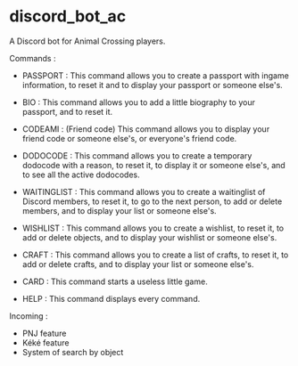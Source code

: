 # discord_bot_ac
A Discord bot for Animal Crossing players.

Commands :
- PASSPORT :
  This command allows you to create a passport with ingame information, to reset it and to display your passport or someone else's.

- BIO :
  This command allows you to add a little biography to your passport, and to reset it.
  
- CODEAMI : (Friend code)
  This command allows you to display your friend code or someone else's, or everyone's friend code.
  
- DODOCODE :
  This command allows you to create a temporary dodocode with a reason, to reset it, to display it or someone else's, and to see all the active dodocodes.
  
- WAITINGLIST :
  This command allows you to create a waitinglist of Discord members, to reset it, to go to the next person, to add or delete members, and to display your list or someone else's.
  
- WISHLIST :
  This command allows you to create a wishlist, to reset it, to add or delete objects, and to display your wishlist or someone else's.
  
- CRAFT :
  This command allows you to create a list of crafts, to reset it, to add or delete crafts, and to display your list or someone else's.
  
- CARD :
  This command starts a useless little game.
  
- HELP :
  This command displays every command.

Incoming :
- PNJ feature
- Kéké feature
- System of search by object
